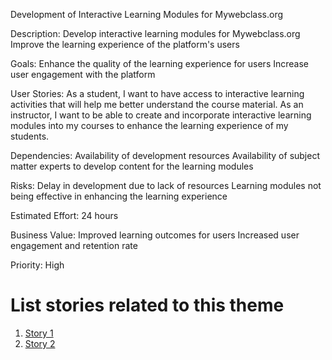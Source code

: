 Development of Interactive Learning Modules for Mywebclass.org

Description: Develop interactive learning modules for Mywebclass.org
Improve the learning experience of the platform's users

Goals: Enhance the quality of the learning experience for users
Increase user engagement with the platform

User Stories: As a student, I want to have access to interactive learning activities that will help me better understand the course material.
As an instructor, I want to be able to create and incorporate interactive learning modules into my courses to enhance the learning experience of my students.

Dependencies: Availability of development resources
Availability of subject matter experts to develop content for the learning modules

Risks: Delay in development due to lack of resources
Learning modules not being effective in enhancing the learning experience

Estimated Effort: 24 hours

Business Value: Improved learning outcomes for users
Increased user engagement and retention rate

Priority: High

# List stories related to this theme
1. [Story 1](https://github.com/Rohan-Parekh/mywebclass-agile-docs/blob/main/documentation/templates/theme/initiatives/epics/stories/story_template.md)
2. [Story 2](https://github.com/Rohan-Parekh/mywebclass-agile-docs/blob/main/documentation/templates/theme/initiatives/epics/stories/story_template2.md)